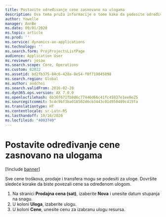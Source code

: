 ```yaml
---
title: Postavite određivanje cene zasnovano na ulogama
description: Ova tema pruža informacije o tome kako da podesite određivanje cena za određene uloge.
author: Yowelle
manager: AnnBe
ms.date: 09/01/2020
ms.topic: article
ms.prod: ''
ms.service: dynamics-ax-applications
ms.technology: ''
ms.search.form: ProjProjectsListPage
audience: Application User
ms.reviewer: josaw
ms.search.scope: Core, Operations
ms.custom: 82022
ms.assetid: bd2fb375-84c6-428a-8e54-f0f719045898
ms.search.region: Global
ms.author: andchoi
ms.search.validFrom: 2016-02-28
ms.dyn365.ops.version: AX 7.0.0
ms.openlocfilehash: 6b36f671fb8d6c77446d66c41fc45837e1ee8e25
ms.sourcegitcommit: 5c4c9bf3ba018562d6cb3443c01d550489c415fa
ms.translationtype: HT
ms.contentlocale: sr-Latn-RS
ms.lasthandoff: 10/16/2020
ms.locfileid: "4083749"
---
```

# <a name="set-up-role-based-pricing"></a>Postavite određivanje cene zasnovano na ulogama

[!include [banner](../includes/banner.md)]

Sve cene troškova, prodaje i transfera mogu se podesiti za uloge. Dovršite sledeće korake da biste povezali cene sa određenom ulogom.

1. Na stranici **Prodajna cena (sat)**, izaberite **Nova** i unesite datum stupanja na snagu.
2. U koloni **Uloga**, izaberite ulogu.
3. U koloni **Cene**, unesite cenu za izabranu ulogu resursa.
